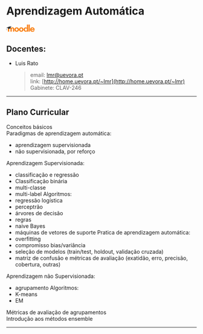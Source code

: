 
# Aprendizagem Automática
[ <img width="75px" src="https://github.com/GBarradas/GBarradas/blob/main/img/moodle.png?raw=true">](https://www.moodle.uevora.pt/2223/course/view.php?id=392)
## Docentes:
- Luis Rato
  > email: [lmr@uevora.pt](lmr@uevora.pt)  
    link: [http://home.uevora.pt/~lmr](http://home.uevora.pt/~lmr)  
    Gabinete: CLAV-246


---

## Plano Curricular
Conceitos básicos  
Paradigmas de aprendizagem automática:   
- aprendizagem supervisionada  
- não supervisionada, por reforço  

Aprendizagem Supervisionada:  
- classificação e regressão  
- Classificação binária  
- multi-classe  
- multi-label
Algoritmos:  
- regressão logística  
- perceptrão  
- árvores de decisão  
- regras  
- naive Bayes  
- máquinas de vetores de suporte
Pratica de aprendizagem automática:  
- overfitting  
- compromisso bias/variância  
- seleção de modelos (train/test, holdout, validação cruzada)  
- matriz de confusão e métricas de avaliação (exatidão, erro, precisão, cobertura, outras)  

Aprendizagem não Supervisionada:  
- agrupamento
Algoritmos:   
- K-means  
- EM  

Métricas de avaliação de agrupamentos  
Introdução aos métodos ensemble

---
<style>
     .red{
         color: red;
     }
    .markdown-body blockquote {
        background:rgb(140 143 147 / 17%);
        padding: 0 1em;
        padding: 0 1em;
        color: #000000;
        border-left: 0.25em solid #007fff;
    }   
 </style>
 <link rel="icon" href="../uevora.png">
  
